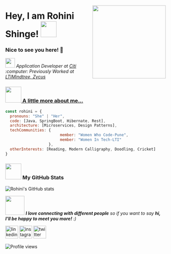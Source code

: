 ### <img align='right' src="https://media.giphy.com/media/ieyl9zmCjO4b4t6qoY/giphy.gif" width="230">
# Hey, I am **Rohini Shinge**! <img src="https://media.giphy.com/media/mGcNjsfWAjY5AEZNw6/giphy.gif" width="50">
### Nice to see you here! 🤩
<p><em><img src="https://media.giphy.com/media/WUlplcMpOCEmTGBtBW/giphy.gif" width="30">  Application Developer at <a href="https://www.citigroup.com/citi/">Citi</a></br>:computer:  Previously Worked at </a><a href="https://www.ltimindtree.com/">LTIMindtree, </a><a href="https://www.zycus.com/">Zycus
</em></p>


### <img src="https://media.giphy.com/media/VgCDAzcKvsR6OM0uWg/giphy.gif" width="50"> A little more about me...  

```javascript
const rohini = {
  pronouns: "She" | "Her",
  code: [Java, SpringBoot, Hibernate, Rest],
  architecture: [Microservices, Design Patterns],
  techCommunities: {
                        member: "Women Who Code-Pune",
                        member: "Women In Tech-LTI"
                   },
  otherInterests: [Reading, Modern Calligraphy, Doodling, Cricket]
}


```
### <img src="https://media.giphy.com/media/VgCDAzcKvsR6OM0uWg/giphy.gif" width="50"> My GitHub Stats 

![Rohini's GitHub stats](https://github-readme-stats.vercel.app/api?username=rohini-shinge&theme=github_dark&show_icons=true)

<img src="https://media.giphy.com/media/LnQjpWaON8nhr21vNW/giphy.gif" width="60"> <em><b>I love connecting with different people</b> so if you want to say <b>hi, I'll be happy to meet you more!</b> :)</em>

[<img src='https://cdn3.iconfinder.com/data/icons/free-social-icons/67/linkedin_circle_color-512.png' alt='linkedin' height='40'>](https://www.linkedin.com/in/rohini-shinge/)  [<img src='https://cdn3.iconfinder.com/data/icons/free-social-icons/67/instagram_circle_color-512.png' alt='instagram' height='40'>](https://www.instagram.com/rohini_shinge/)  [<img src='https://cdn3.iconfinder.com/data/icons/free-social-icons/67/twitter_circle_color-512.png' alt='twitter' height='40'>](https://twitter.com/rohini_shinge)  

![Profile views](https://gpvc.arturio.dev/rohini-shinge)  

